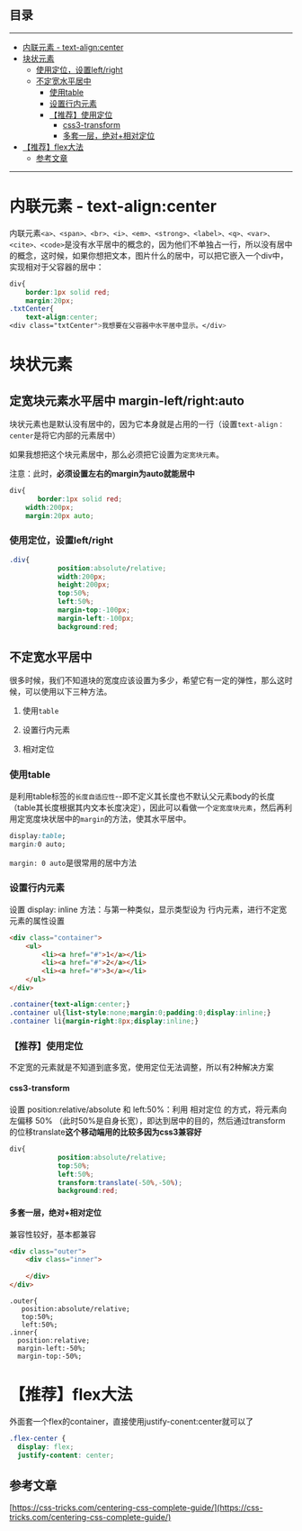 ## 目录
---
- [内联元素 - text-align:center](#内联元素---text-align:center)
- [块状元素 ](#块状元素-)
    - [使用定位，设置left/right](#使用定位，设置left/right)
  - [不定宽水平居中](#不定宽水平居中)
    - [使用table](#使用table)
    - [设置行内元素](#设置行内元素)
    - [【推荐】使用定位 ](#【推荐】使用定位-)
      - [css3-transform](#css3-transform)
      - [多套一层，绝对+相对定位](#多套一层，绝对+相对定位)
- [【推荐】flex大法](#【推荐】flex大法)
  - [参考文章](#参考文章)
---

# 内联元素 - text-align:center

内联元素`<a>、<span>、<br>、<i>、<em>、<strong>、<label>、<q>、<var>、<cite>、<code>`是没有水平居中的概念的，因为他们不单独占一行，所以没有居中的概念，这时候，如果你想把文本，图片什么的居中，可以把它嵌入一个div中，实现相对于父容器的居中：

```css
div{
    border:1px solid red;
    margin:20px;
.txtCenter{
	text-align:center;
<div class="txtCenter">我想要在父容器中水平居中显示。</div>
```

# 块状元素 

## 定宽块元素水平居中 margin-left/right:auto

块状元素也是默认没有居中的，因为它本身就是占用的一行（设置`text-align：center`是将它内部的元素居中）

如果我想把这个块元素居中，那么必须把它设置为`定宽块元素`。

注意：此时，**必须设置左右的margin为auto就能居中**

```css
div{
       border:1px solid red;
	width:200px;
	margin:20px auto;
```                           

### 使用定位，设置left/right

```css
.div{
            position:absolute/relative;
            width:200px;
            height:200px;
            top:50%;
            left:50%;
            margin-top:-100px;
            margin-left:-100px;
            background:red; 
```

## 不定宽水平居中

很多时候，我们不知道块的宽度应该设置为多少，希望它有一定的弹性，那么这时候，可以使用以下三种方法。

1. 使用`table`

2. 设置行内元素

3. 相对定位

### 使用table

是利用table标签的`长度自适应性`--即不定义其长度也不默认父元素body的长度（table其长度根据其内文本长度决定），因此可以看做一个`定宽度块元素`，然后再利用定宽度块状居中的`margin`的方法，使其水平居中。

```css
display:table; 
margin:0 auto;   
```

`margin: 0 auto`是很常用的居中方法

### 设置行内元素

设置 display: inline 方法：与第一种类似，显示类型设为 行内元素，进行不定宽元素的属性设置

```html
<div class="container">
    <ul>
    	<li><a href="#">1</a></li>
        <li><a href="#">2</a></li>
        <li><a href="#">3</a></li>
    </ul>
</div>
```

```css
.container{text-align:center;}
.container ul{list-style:none;margin:0;padding:0;display:inline;}
.container li{margin-right:8px;display:inline;}
```

### 【推荐】使用定位 

不定宽的元素就是不知道到底多宽，使用定位无法调整，所以有2种解决方案

#### css3-transform

设置 position:relative/absolute 和 left:50%：利用 相对定位 的方式，将元素向左偏移 50% （此时50%是自身长宽），即达到居中的目的，然后通过transform的位移translate**这个移动端用的比较多因为css3兼容好**

```css
div{
            position:absolute/relative;
            top:50%;
            left:50%;
            transform:translate(-50%,-50%);
            background:red; 
```

#### 多套一层，绝对+相对定位

兼容性较好，基本都兼容

```html
<div class="outer">
    <div class="inner">
         
    </div>
</div>
```

```css3
.outer{
   position:absolute/relative;
   top:50%;
   left:50%;
.inner{
  position:relative;
  margin-left:-50%;
  margin-top:-50%;
```

# 【推荐】flex大法

外面套一个flex的container，直接使用justify-conent:center就可以了

```css
.flex-center {
  display: flex;
  justify-content: center;
```

## 参考文章

[https://css-tricks.com/centering-css-complete-guide/](https://css-tricks.com/centering-css-complete-guide/)

